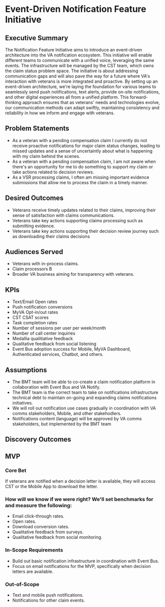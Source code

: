 # Event-Driven Notification Feature Initiative

## Executive Summary
The Notification Feature Initiative aims to introduce an event-driven architecture into the VA notification ecosystem. This initiative will enable different teams to communicate with a unified voice, leveraging the same events. The infrastructure will be managed by the CST team, which owns the claim status problem space. The initiative is about addressing communication gaps and will also pave the way for a future where VA's interaction with veterans is more integrated and proactive. By setting up an event-driven architecture, we're laying the foundation for various teams to seamlessly send push notifications, text alerts, provide on-site notifications, and other digital experiences all from a unified platform. This forward-thinking approach ensures that as veterans' needs and technologies evolve, our communication methods can adapt swiftly, maintaining consistency and reliability in how we inform and engage with veterans.

## Problem Statements
- As a veteran with a pending compensation claim I currently do not receive proactive notifications for major claim status changes, leading to missed updates and a sense of uncertaintly about what is happening with my claim behind the scenes.
- As a veteran with a pending compensation claim, I am not aware when there's an opportunity for me to do something to support my claim or take actions related to decision reviews.
- As a VSR processing claims, I often am missing important evidence submissions that allow me to process the claim in a timely manner.

## Desired Outcomes
- Veterans receive timely updates related to their claims, improving their sense of satisfaction with claims communications.
- Veterans take key actions supporting claims processing such as submitting evidence.
- Veterans take key actions supporting their decision review journey such as downloading their claims decisions

## Audiences Served
- Veterans with in-process claims.
- Claim processors B
- Broader VA business aiming for transparency with veterans.

## KPIs
- Text/Email Open rates
- Push notification conversions
- MyVA Opt-in/out rates
- CST CSAT scores
- Task completion rates
- Number of sessions per user per week/month
- Number of call center inquiries
- Medallia qualitiative feedback
- Qualitative feedback from social listening
- Event Bus adoption success for Mobile, MyVA Dashboard, Authenticated services, Chatbot, and others.

## Assumptions
- The BMT team will be able to co-create a claim notification platform in collaboration with Event Bus and VA Notify.
- The BMT team is the correct team to take on notifications infrastructure technical debt to maintain on-going and expanding claims notifications initiatives.
- We will roll out notification use cases gradually in coordination with VA comms stakeholders, Mobile, and other stakehodlers.
- Notifications content (language) will be approved by VA comms stakeholders, but implemented by the BMT team


## Discovery Outcomes

## MVP
### Core Bet
If veterans are notified when a decision letter is available, they will access CST or the Mobile App to download the letter.

### How will we know if we were right? We'll set benchmarks for and measure the following:
- Email click-through rates.
- Open rates.
- Download conversion rates.
- Qualitative feedback from surveys.
- Qualitative feedback from social monitoring.

### In-Scope Requirements
- Build out basic notification infrastructure in coordination with Event Bus.
- Focus on email notifications for the MVP, specifically when decision letters are available.

### Out-of-Scope
- Text and mobile push notifications.
- Notifications for other claim events.

